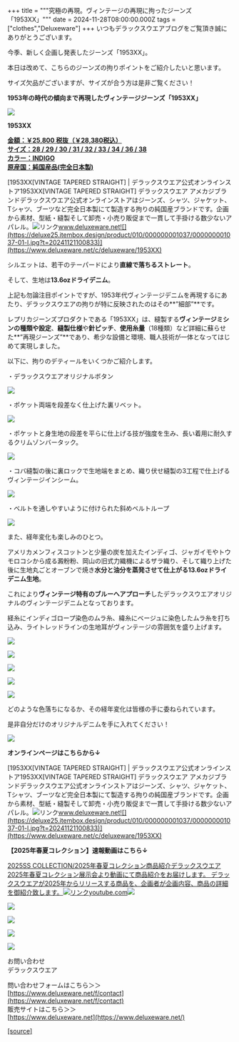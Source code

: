 +++
title = """究極の再現。ヴィンテージの再現に拘ったジーンズ「1953XX」"""
date = 2024-11-28T08:00:00.000Z
tags = ["clothes","Deluxeware"]
+++
いつもデラックスウエアブログをご覧頂き誠にありがとうございます。

今季、新しく企画し発表したジーンズ「1953XX」。

本日は改めて、こちらのジーンズの拘りポイントをご紹介したいと思います。

サイズ欠品がございますが、サイズが合う方は是非ご覧ください！

**1953年の時代の傾向まで再現したヴィンテージジーンズ「1953XX」**

**[![](https://stat.ameba.jp/user_images/20241128/15/deluxeware/13/fe/j/o1199159815515249413.jpg)](https://stat.ameba.jp/user_images/20241128/15/deluxeware/13/fe/j/o1199159815515249413.jpg)**

**1953XX**

**[金額：￥25,800 税抜（￥28,380税込）](https://www.deluxeware.net/c/deluxeware/1953XX)  
[サイズ：28 / 29 / 30 / 31 / 32 / 33 / 34 / 36 / 38](https://www.deluxeware.net/c/deluxeware/1953XX)  
[カラー：INDIGO](https://www.deluxeware.net/c/deluxeware/1953XX)  
[原産国：純国産品(完全日本製)](https://www.deluxeware.net/c/deluxeware/1953XX)**

[1953XX\[VINTAGE TAPERED STRAIGHT\] | デラックスウエア公式オンラインストア1953XX\[VINTAGE TAPERED STRAIGHT\] デラックスウエア アメカジブランドデラックスウエア公式オンラインストアはジーンズ、シャツ、ジャケット、Tシャツ、ブーツなど完全日本製にて製造する拘りの純国産ブランドです。企画から素材、型紙・縫製そして卸売・小売り販促まで一貫して手掛ける数少ないアパレル。![リンク](https://c.stat100.ameba.jp/ameblo/symbols/v3.20.0/svg/gray/editor_link.svg)www.deluxeware.net![](https://deluxe25.itembox.design/product/010/000000001037/000000001037-01-l.jpg?t=20241121100833)](https://www.deluxeware.net/c/deluxeware/1953XX)

シルエットは、若干のテーパードにより**直線で落ちるストレート**。

そして、生地は**13.6ozドライデニム**。

上記も勿論注目ポイントですが、1953年代ヴィンテージデニムを再現するにあたり、デラックスウエアの拘りが特に反映されたのはその**”細部”**です。

レプリカジーンズプロダクトである「1953XX」は、縫製する**ヴィンテージミシンの種類や設定**、**縫製仕様**や**針ピッチ**、**使用糸量**（18種類）など詳細に蘇らせた**”再現ジーンズ”**であり、希少な設備と環境、職人技術が一体となってはじめて実現しました。

以下に、拘りのデティールをいくつかご紹介します。

・デラックスウエアオリジナルボタン

[![](https://stat.ameba.jp/user_images/20241128/11/deluxeware/7d/c8/p/o0800050015515191154.png)](https://stat.ameba.jp/user_images/20241128/11/deluxeware/7d/c8/p/o0800050015515191154.png)

・ポケット両端を段差なく仕上げた裏リベット。

[![](https://stat.ameba.jp/user_images/20241128/11/deluxeware/f8/09/p/o0800050015515191161.png)](https://stat.ameba.jp/user_images/20241128/11/deluxeware/f8/09/p/o0800050015515191161.png)

・ポケットと身生地の段差を平らに仕上げる技が強度を生み、長い着用に耐久するクリムゾンバータック。

[![](https://stat.ameba.jp/user_images/20241128/11/deluxeware/d8/02/j/o0800050015515193375.jpg)](https://stat.ameba.jp/user_images/20241128/11/deluxeware/d8/02/j/o0800050015515193375.jpg)

・コバ縫製の後に裏ロックで生地端をまとめ、織り伏せ縫製の3工程で仕上げるヴィンテージインシーム。

[![](https://stat.ameba.jp/user_images/20241128/11/deluxeware/65/13/p/o0800050015515191159.png)](https://stat.ameba.jp/user_images/20241128/11/deluxeware/65/13/p/o0800050015515191159.png)

・ベルトを通しやすいように付けられた斜めベルトループ

[![](https://stat.ameba.jp/user_images/20241128/11/deluxeware/cd/61/p/o0800050015515191160.png)](https://stat.ameba.jp/user_images/20241128/11/deluxeware/cd/61/p/o0800050015515191160.png)

また、経年変化も楽しみのひとつ。

アメリカメンフィスコットンと少量の炭を加えたインディゴ、ジャガイモやトウモロコシから成る澱粉粉、岡山の旧式力織機によるザラ織り、そして織り上げた後に生地丸ごとオーブンで焼き**水分と油分を蒸発させて仕上がる13.6ozドライデニム生地**。

これにより**ヴィンテージ特有のブルーへアプローチ**したデラックスウエアオリジナルのヴィンテージデニムとなっております。

経糸にインディゴロープ染色のムラ糸、緯糸にベージュに染色したムラ糸を打ち込み、ライトレッドラインの生地耳がヴィンテージの雰囲気を盛り上げます。

[![](https://stat.ameba.jp/user_images/20241128/15/deluxeware/33/88/j/o0800080015515255249.jpg)](https://stat.ameba.jp/user_images/20241128/15/deluxeware/33/88/j/o0800080015515255249.jpg)

[![](https://stat.ameba.jp/user_images/20241128/15/deluxeware/98/4e/j/o0800080015515255248.jpg)](https://stat.ameba.jp/user_images/20241128/15/deluxeware/98/4e/j/o0800080015515255248.jpg)

[![](https://stat.ameba.jp/user_images/20241128/15/deluxeware/a3/51/j/o1199159815515249407.jpg)](https://stat.ameba.jp/user_images/20241128/15/deluxeware/a3/51/j/o1199159815515249407.jpg)

[![](https://stat.ameba.jp/user_images/20241128/15/deluxeware/23/86/j/o1199159815515249409.jpg)](https://stat.ameba.jp/user_images/20241128/15/deluxeware/23/86/j/o1199159815515249409.jpg)

[![](https://stat.ameba.jp/user_images/20241128/15/deluxeware/a9/88/j/o1199159815515249412.jpg)](https://stat.ameba.jp/user_images/20241128/15/deluxeware/a9/88/j/o1199159815515249412.jpg)

どのような色落ちになるか、その経年変化は皆様の手に委ねられています。

是非自分だけのオリジナルデニムを手に入れてください！

[![](https://stat.ameba.jp/user_images/20241128/15/deluxeware/34/1d/j/o0800080015515255215.jpg)](https://stat.ameba.jp/user_images/20241128/15/deluxeware/34/1d/j/o0800080015515255215.jpg)

**オンラインページはこちらから↓**

[1953XX\[VINTAGE TAPERED STRAIGHT\] | デラックスウエア公式オンラインストア1953XX\[VINTAGE TAPERED STRAIGHT\] デラックスウエア アメカジブランドデラックスウエア公式オンラインストアはジーンズ、シャツ、ジャケット、Tシャツ、ブーツなど完全日本製にて製造する拘りの純国産ブランドです。企画から素材、型紙・縫製そして卸売・小売り販促まで一貫して手掛ける数少ないアパレル。![リンク](https://c.stat100.ameba.jp/ameblo/symbols/v3.20.0/svg/gray/editor_link.svg)www.deluxeware.net![](https://deluxe25.itembox.design/product/010/000000001037/000000001037-01-l.jpg?t=20241121100833)](https://www.deluxeware.net/c/deluxeware/1953XX)

**【2025年春夏コレクション】速報動画はこちら↓**

[2025SS COLLECTION/2025年春夏コレクション商品紹介デラックスウエア2025年春夏コレクション展示会より動画にて商品紹介をお届けします。 デラックスウエアが2025年からリリースする商品を、企画者が企画内容、商品の詳細を御紹介致します。![リンク](https://c.stat100.ameba.jp/ameblo/symbols/v3.20.0/svg/gray/editor_link.svg)youtube.com![](https://i.ytimg.com/vi/A71qJSd2lh4/hqdefault.jpg?sqp=-oaymwEXCOADEI4CSFryq4qpAwkIARUAAIhCGAE=&rs=AOn4CLAjvDtZHCLmch_wfz5qqtOMUoi28A&days_since_epoch=20055)](https://youtube.com/playlist?list=PLmcuUjZ67rhnclr762_W-zDg7FyyrNvqF&si=yfGgawB1BDtGr_vl)

[![](https://stat.ameba.jp/user_images/20241116/16/deluxeware/4a/05/j/o1200050015510661447.jpg?caw=800)](https://www.deluxeware.net/c/deluxeware/D-26)

[![](https://stat.ameba.jp/user_images/20240315/15/deluxeware/04/7f/j/o0800026015413271803.jpg?caw=800)](https://www.instagram.com/deluxeware/?hl=ja)

[![](https://stat.ameba.jp/user_images/20220415/12/deluxeware/3b/ce/j/o0800026015103175481.jpg?caw=800)](https://www.deluxeware.net/f/headstore)

[![](https://stat.ameba.jp/user_images/20220415/12/deluxeware/d7/c6/j/o0800026015103175487.jpg?caw=800)](https://www.deluxeware.net/)

お問い合わせ  
デラックスウエア

問い合わせフォームはこちら＞＞  
[https://www.deluxeware.net/f/contact](https://www.deluxeware.net/f/contact)  
販売サイトはこちら＞＞  
[https://www.deluxeware.net](https://www.deluxeware.net/)

[[source]](https://ameblo.jp/deluxeware/entry-12876645565.html)
